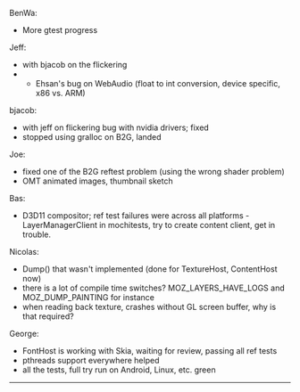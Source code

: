 BenWa:
* More gtest progress

Jeff:
* with bjacob on the flickering
* * Ehsan's bug on WebAudio (float to int conversion, device specific, x86 vs. ARM)

bjacob:
* with jeff on flickering bug with nvidia drivers; fixed
* stopped using gralloc on B2G, landed

Joe:
* fixed one of the B2G reftest problem (using the wrong shader problem)
* OMT animated images, thumbnail sketch

Bas:
* D3D11 compositor; ref test failures were across all platforms - LayerManagerClient in mochitests, try to create content client, get in trouble.  

Nicolas:
* Dump() that wasn't implemented (done for TextureHost, ContentHost now)
* there is a lot of compile time switches? MOZ_LAYERS_HAVE_LOGS and MOZ_DUMP_PAINTING for instance
* when reading back texture, crashes without GL screen buffer, why is that required?

George:
* FontHost is working with Skia, waiting for review, passing all ref tests
* pthreads support everywhere helped
* all the tests, full try run on Android, Linux, etc. green

________________


